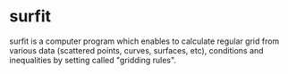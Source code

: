 # surfit
surfit is a computer program which enables to calculate regular grid  from various data (scattered points, curves, surfaces, etc), conditions  and inequalities by setting called "gridding rules".
